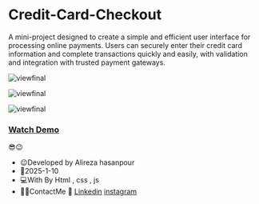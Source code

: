 # Credit-Card-Checkout

A mini-project designed to create a simple and efficient user interface for processing online payments. Users can securely enter their credit card information and complete transactions quickly and easily, with validation and integration with trusted payment gateways.


![viewfinal](https://github.com/user-attachments/assets/afee757a-9946-40d7-afb0-ed0c910e6f34)


![viewfinal](https://github.com/user-attachments/assets/5ba2b0a9-bbb1-41b8-bb41-575e9cb57625)


![viewfinal](https://github.com/user-attachments/assets/2191ea53-4693-441f-bf5b-22e17f31d57a)


### [Watch Demo](https://alirezafrontend.github.io/Credit-Card-Checkout/ "Watch Demo")

 😎😉
- 😉Developed by Alireza hasanpour
- 📅2025-1-10
- 💻With By Html , css  , js
- 📲📞ContactMe 🔗 [Linkedin](https://www.linkedin.com/in/alireza-hasanpour-9ab4a732b?lipi=urn%3Ali%3Apage%3Ad_flagship3_profile_view_base_contact_details%3B74hz%2BdeVT62fhpXhtgK67Q%3D%3D "Linkedin") 
 [instagram](https//www.instagram.com/alireza_hasanpour_frontend")
